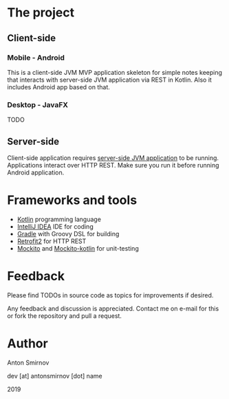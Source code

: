 # The project

## Client-side

### Mobile - Android

This is a client-side JVM MVP application skeleton for simple notes keeping that interacts with server-side
JVM application via REST in Kotlin. Also it includes Android app based on that.

### Desktop - JavaFX

TODO

## Server-side

Client-side application requires [server-side JVM application](https://github.com/4ntoine/NotesServerApp) to be running.
Applications interact over HTTP REST. Make sure you run it before running Android application. 

# Frameworks and tools

* [Kotlin](https://kotlinlang.org/) programming language
* [IntelliJ IDEA](https://www.jetbrains.com/idea/) IDE for coding
* [Gradle](https://gradle.org/) with Groovy DSL for building
* [Retrofit2](https://square.github.io/retrofit/) for HTTP REST
* [Mockito](https://site.mockito.org/) and [Mockito-kotlin](https://github.com/nhaarman/mockito-kotlin) for unit-testing

# Feedback

Please find TODOs in source code as topics for improvements if desired.

Any feedback and discussion is appreciated.
Contact me on e-mail for this or fork the repository and pull a request.

# Author

Anton Smirnov

dev [at] antonsmirnov [dot] name

2019